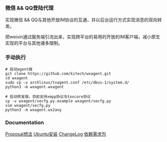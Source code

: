 
### 微信 && QQ登陆代理

实现微信 && QQ与其他开放IM协议的互通，并以后台运行方式实现消息的双向转发。

把weixin通过服务端引流出来，实现跨平台的易用的开放的IM客户端，减小原生实现的平台与其他诸多限制。

### 手动执行

    # 启动agent端
    git clone https://github.com/kitech/wxagent.git
    cd wxagent
    sudo cp -v archlinux/txagent.conf /etc/dbus-1/system.d/
    python3 -m wxagent.wxagent

    # 启动转发端，目前支持xmpp协议与toxcore协议
    cp -v wxagent/secfg.py.example wxagent/secfg.py
    vim wxagent/secfg.py
    python3 -m wxagent.wx2any
    

### Documentation
[Proposal想法](https://github.com/kitech/wxagent/blob/master/doc/proposal.md)
[Ubuntu安装](https://github.com/kitech/wxagent/blob/master/doc/build.md)
[ChangeLog](https://github.com/kitech/wxagent/blob/master/doc/changes.md)
[依赖需求包](https://github.com/kitech/wxagent/blob/master/requirements.txt)

